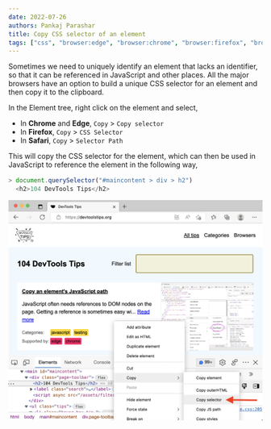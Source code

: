 ```yaml
---
date: 2022-07-26
authors: Pankaj Parashar
title: Copy CSS selector of an element
tags: ["css", "browser:edge", "browser:chrome", "browser:firefox", "browser:safari"]
---
```


Sometimes we need to uniquely identify an element that lacks an identifier, so that it can be referenced in JavaScript and other places. All the major browsers have an option to build a unique CSS selector for an element and then copy it to the clipboard.

In the Element tree, right click on the element and select,
- In **Chrome** and **Edge**, `Copy` > `Copy selector`
- In **Firefox**, `Copy` > `CSS Selector`
- In **Safari**, `Copy` > `Selector Path`

This will copy the CSS selector for the element, which can then be used in JavaScript to reference the element in the following way,

```javascript
> document.querySelector("#maincontent > div > h2")
  <h2>104 DevTools Tips</h2>
```

![Edge DevTools, showing how to access the Copy CSS selector option.](../../assets/img/copy-css-selector.png)
